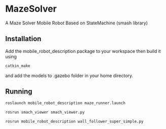 # MazeSolver
A Maze Solver Mobile Robot Based on StateMachine (smash library)
## Installation
Add the mobile_robot_description package to your workspace then build it using

```bash 
catkin_make
```
and add the models to .gazebo folder in your home directory.

## Running

```bash
roslaunch mobile_robot_description maze_runner.launch
```

```bash
rosrun smach_viewer smach_viewer.py
```

```bash
rosrun mobile_robot_description wall_follower_super_simple.py
```

